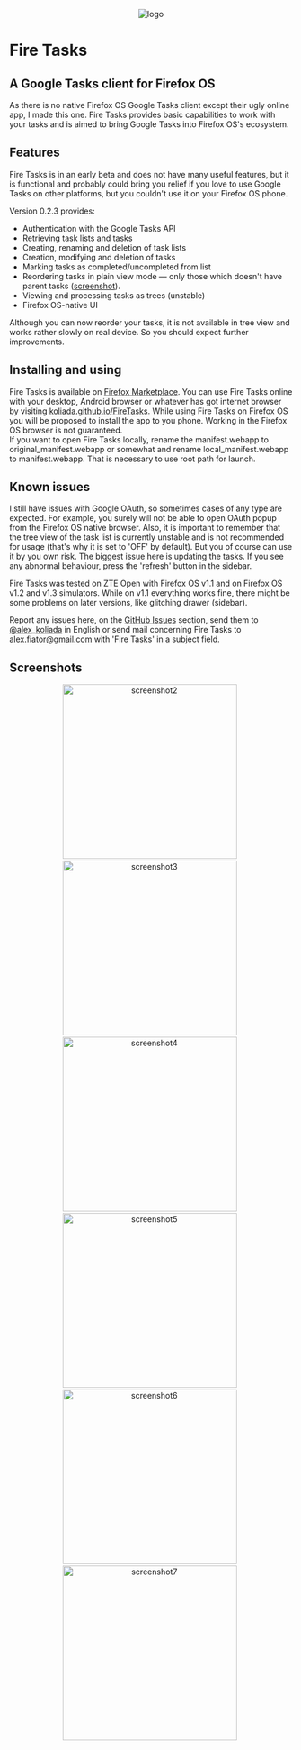 <p align="center">
<img src="https://raw.github.com/koliada/FireTasks/gh-pages/images/logo.png" alt="logo">
</p>

Fire Tasks
============

A Google Tasks client for Firefox OS
--------------------------------------------

As there is no native Firefox OS Google Tasks client except their ugly online app, I made this one.
Fire Tasks provides basic capabilities to work with your tasks and is aimed to bring Google Tasks into Firefox OS's ecosystem.


Features
--------

Fire Tasks is in an early beta and does not have many useful features,
but it is functional and probably could bring you relief if you love to use Google Tasks on other platforms,
but you couldn't use it on your Firefox OS phone.

Version 0.2.3 provides:

 - Authentication with the Google Tasks API
 - Retrieving task lists and tasks
 - Creating, renaming and deletion of task lists
 - Creation, modifying and deletion of tasks
 - Marking tasks as completed/uncompleted from list
 - Reordering tasks in plain view mode — only those which doesn't have parent tasks ([screenshot](https://raw.github.com/koliada/FireTasks/gh-pages/screenshots/firetasks-01-plain-view.png)).
 - Viewing and processing tasks as trees (unstable)
 - Firefox OS-native UI

Although you can now reorder your tasks, it is not available in tree view and works rather slowly on real device.
So you should expect further improvements.


Installing and using
--------------------

Fire Tasks is available on [Firefox Marketplace](https://marketplace.firefox.com/app/fire-tasks/).
You can use Fire Tasks online with your desktop, Android browser or whatever has got internet browser by visiting
[koliada.github.io/FireTasks](http://koliada.github.io/FireTasks).
While using Fire Tasks on Firefox OS you will be proposed to install the app to you phone. Working in the Firefox OS browser is not guaranteed.
<br />
If you want to open Fire Tasks locally, rename the manifest.webapp to original_manifest.webapp or somewhat and rename local_manifest.webapp to manifest.webapp.
That is necessary to use root path for launch.


Known issues
------------

I still have issues with Google OAuth, so sometimes cases of any type are expected.
For example, you surely will not be able to open OAuth popup from the Firefox OS native browser.
Also, it is important to remember that the tree view of the task list is currently unstable and is not recommended for usage
(that's why it is set to 'OFF' by default). But you of course can use it by you own risk.
The biggest issue here is updating the tasks. If you see any abnormal behaviour, press the 'refresh' button in the sidebar.

Fire Tasks was tested on ZTE Open with Firefox OS v1.1 and on Firefox OS v1.2 and v1.3 simulators.
While on v1.1 everything works fine, there might be some problems on later versions, like glitching drawer (sidebar).

Report any issues here, on the [GitHub Issues](https://github.com/koliada/FireTasks/issues)
section, send them to [@alex_koliada](https://twitter.com/alex_koliada) in English
or send mail concerning Fire Tasks to alex.fiator@gmail.com with 'Fire Tasks' in a subject field.


Screenshots
-----------
<p align="center">
<img src="https://raw.github.com/koliada/FireTasks/gh-pages/screenshots/firetasks-02-tree-view.png" alt="screenshot2" height="310">&nbsp;
<img src="https://raw.github.com/koliada/FireTasks/gh-pages/screenshots/firetasks-03-task-lists.png" alt="screenshot3" height="310">&nbsp;
<img src="https://raw.github.com/koliada/FireTasks/gh-pages/screenshots/firetasks-04-list-actions.png" alt="screenshot4" height="310">&nbsp;
<img src="https://raw.github.com/koliada/FireTasks/gh-pages/screenshots/firetasks-05-list-modifying.png" alt="screenshot5" height="310">&nbsp;
<img src="https://raw.github.com/koliada/FireTasks/gh-pages/screenshots/firetasks-06-task-modifying.png" alt="screenshot6" height="310">&nbsp;
<img src="https://raw.github.com/koliada/FireTasks/gh-pages/screenshots/firetasks-07-settings.png" alt="screenshot7" height="310">&nbsp;
</p>